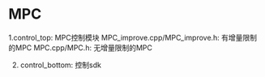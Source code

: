 # MPC

1.control_top: MPC控制模块
MPC_improve.cpp/MPC_improve.h: 有增量限制的MPC
MPC.cpp/MPC.h: 无增量限制的MPC

2. control_bottom: 控制sdk
